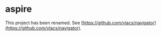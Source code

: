 # aspire

This project has been renamed. See [https://github.com/vlacs/navigator](https://github.com/vlacs/navigator).
